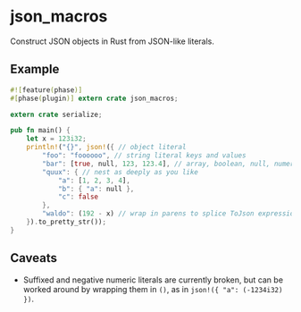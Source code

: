 # json_macros

Construct JSON objects in Rust from JSON-like literals.

## Example

```rust
#![feature(phase)]
#[phase(plugin)] extern crate json_macros;

extern crate serialize;

pub fn main() {
    let x = 123i32;
    println!("{}", json!({ // object literal
        "foo": "foooooo", // string literal keys and values
        "bar": [true, null, 123, 123.4], // array, boolean, null, numeric literals
        "quux": { // nest as deeply as you like
            "a": [1, 2, 3, 4],
            "b": { "a": null },
            "c": false
        },
        "waldo": (192 - x) // wrap in parens to splice ToJson expressions directly
    }).to_pretty_str());
}
```

## Caveats

* Suffixed and negative numeric literals are currently broken, but can
  be worked around by wrapping them in `()`, as in `json!({ "a": (-1234i32) })`.
